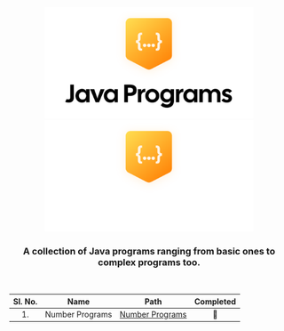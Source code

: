 <div align=center>

<br>

<img height=200 src=".github/img/logo-dark.svg#gh-light-mode-only" alt="Java Programs Light Logo">
<img height=200 src=".github/img/logo-light.svg#gh-dark-mode-only" alt="Java Programs Dark Logo">

### A collection of Java programs ranging from **basic** ones to **complex programs** too.

</div>

<br>

<div align=center>

| **Sl. No.** |    **Name**     |               **Path**               |     **Completed**     |
| :---------: | :-------------: | :----------------------------------: | :-------------------: |
|     1.      | Number Programs | [Number Programs](Number%20Programs) | :white_square_button: |

</div>
